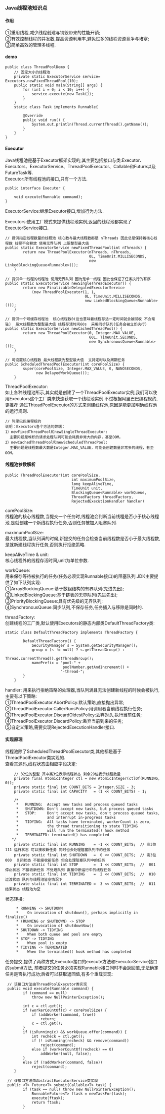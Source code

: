 ### Java线程池知识点

#### 作用  

①重用线程,减少线程创建与销毁带来的性能开销;  
②有效控制线程的并发数,提高资源利用率,避免过多的线程资源竞争与堵塞;  
③简单高效的管理多线程.

#### demo  

```
public class ThreadPoolDemo {
    // 固定大小的线程池
    private static ExecutorService service= Executors.newFixedThreadPool(10);
    public static void main(String[] args) {
        for (int i = 0; i < 10; i++) {
            service.execute(new Task());
        }
    }
    static class Task implements Runnable{

        @Override
        public void run() {
            System.out.println(Thread.currentThread().getName());
        }
    }
}
```

#### Executor  
  
Java线程池是基于Executor框架实现的,其主要包括接口与类:Executor、Executors、ExecutorService、ThreadPoolExecutor、Callable和Future以及FutureTask等.  
Executor:所有线程池的接口,只有一个方法.
```
public interface Executor {
    
    void execute(Runnable command);
}
```

ExecutorService:继承Executor接口,增加行为方法.  

Executors:使用工厂模式来提供线程池实例,返回的线程池都实现了ExecutorService接口.
```
// 提供指定线程数量的线程池 核心数与最大线程数都是 nThreads 因此总是保持着核心线程数 线程不会释放 使用无界队列 上限整型最大值
public static ExecutorService newFixedThreadPool(int nThreads) {
        return new ThreadPoolExecutor(nThreads, nThreads,
                                      0L, TimeUnit.MILLISECONDS,
                                      new LinkedBlockingQueue<Runnable>());
    }
 
// 提供单一线程的线程池 使用无界队列 因为是单一线程 因此也保证了任务执行的有序
public static ExecutorService newSingleThreadExecutor() {
        return new FinalizableDelegatedExecutorService
            (new ThreadPoolExecutor(1, 1,
                                    0L, TimeUnit.MILLISECONDS,
                                    new LinkedBlockingQueue<Runnable>()));
    }    
    
// 提供一个可缓存线程池  核心线程数0(这也意味着线程存活一定时间就会被回收 不会常驻)  最大线程数为整型最大值 线程存活时间60s  采用同步队列(任务会被立即执行) 
public static ExecutorService newCachedThreadPool() {
        return new ThreadPoolExecutor(0, Integer.MAX_VALUE,
                                      60L, TimeUnit.SECONDS,
                                      new SynchronousQueue<Runnable>());
    }    
    
// 可设置核心线程数 最大线程数为整型最大值  支持定时以及周期任务
public ScheduledThreadPoolExecutor(int corePoolSize) {
        super(corePoolSize, Integer.MAX_VALUE, 0, NANOSECONDS,
              new DelayedWorkQueue());
    }    
```

ThreadPoolExecutor:   
如上各种线程池所示,其实就是创建了一个ThreadPoolExecutor实例,我们可以使用Executors这个工厂类来快速获取一个线程池实例.不过根据阿里巴巴编程规约,更推荐
通过ThteadPoolExecutor的方式来创建线程池,原因是能更加明确线程池的运行规则.  
```
// 阿里巴巴编程规约
说明：Executors各个方法的弊端：
1）newFixedThreadPool和newSingleThreadExecutor:
  主要问题是堆积的请求处理队列可能会耗费非常大的内存，甚至OOM。
2）newCachedThreadPool和newScheduledThreadPool:
  主要问题是线程数最大数是Integer.MAX_VALUE，可能会创建数量非常多的线程，甚至OOM。
```

#### 线程池参数解析    

```
public ThreadPoolExecutor(int corePoolSize,
                              int maximumPoolSize,
                              long keepAliveTime,
                              TimeUnit unit,
                              BlockingQueue<Runnable> workQueue,
                              ThreadFactory threadFactory,
                              RejectedExecutionHandler handler)
```
corePoolSize:   
线程池的核心线程数,当提交一个任务时,线程池会判断当前线程是否小于核心线程池,是就创建一个新线程执行任务,否则任务被加入阻塞队列.       

maximumPoolSize:   
最大线程数,当队列满的时候,新提交的任务会检查当前线程数是否小于最大线程数,是就新建线程执行任务,否则执行拒绝策略.

keepAliveTime & unit:      
核心线程外的线程存活时间,unit为单位参数.

workQueue:    
用来保存等待被执行的任务(任务必须实现Runnable接口)的阻塞队列.JDK主要提供了如下队列实现:  
①ArrayBlockingQueue:基于数组结构的有界队列(先进先出);      
②LinkedBlockingQueue:基于链表的无界队列(先进先出);    
③PriorityBlockingQueue:具有优先级的无界队列;    
④SynchronousQueue:同步队列,不保存任务,任务插入与移除是同时的.   
    
threadFactory:  
创建线程的工厂类,默认使用Executors的静态内部类DefaultThreadFactory类:
```
static class DefaultThreadFactory implements ThreadFactory {
      
        DefaultThreadFactory() {
            SecurityManager s = System.getSecurityManager();
            group = (s != null) ? s.getThreadGroup() :
                                  Thread.currentThread().getThreadGroup();
            namePrefix = "pool-" +
                          poolNumber.getAndIncrement() +
                         "-thread-";
        }
    }
```  

handler:
用来执行拒绝策略的处理器,当队列满且无法创建新线程的时候会被执行,主要有以下策略:  
①ThreadPoolExecutor.AbortPolicy:默认策略,直接抛出异常;     
②ThreadPoolExecutor.CallerRunsPolicy:用调用者当前线程执行任务;       
③ThreadPoolExecutor.DiscardOldestPolicy:丢弃对头,执行当前任务;       
④ThreadPoolExecutor.DiscardPolicy:丢弃当前到来的任务;   
⑤自定义策略,需要实现RejectedExecutionHandler接口.  

#### 实现原理   

线程池除了ScheduledThreadPoolExecutor类,其他都是基于ThreadPoolExecutor类实现的.  
查看其源码,线程状态由相应字段决定:
```
    // 32位的整型 其中高3位表示线程状态 剩余29位表示线程数量
    private final AtomicInteger ctl = new AtomicInteger(ctlOf(RUNNING, 0));
    private static final int COUNT_BITS = Integer.SIZE - 3;
    private static final int CAPACITY   = (1 << COUNT_BITS) - 1;
     
    /*    
     *   RUNNING:  Accept new tasks and process queued tasks
     *   SHUTDOWN: Don't accept new tasks, but process queued tasks
     *   STOP:     Don't accept new tasks, don't process queued tasks,
     *             and interrupt in-progress tasks
     *   TIDYING:  All tasks have terminated, workerCount is zero,
     *             the thread transitioning to state TIDYING
     *             will run the terminated() hook method
     *   TERMINATED: terminated() has completed
   */
    private static final int RUNNING    = -1 << COUNT_BITS;  // 高3位 111 运行状态 可以接收新任务 同时也会处理阻塞队列中的任务
    private static final int SHUTDOWN   =  0 << COUNT_BITS;  // 高3位 000  关闭状态 不能接收新任务 但会处理阻塞队列中的任务
    private static final int STOP       =  1 << COUNT_BITS;  //  001  停止状态 不接收新任务 不处理队列 直接中断运行中的线程任务
    private static final int TIDYING    =  2 << COUNT_BITS;  //  010  过渡状态 队列与线程池皆空情况下
    private static final int TERMINATED =  3 << COUNT_BITS;  //  011  结束状态 线程池为空
```

状态转换:   
```
     * RUNNING -> SHUTDOWN  
     *    On invocation of shutdown(), perhaps implicitly in finalize()
     * (RUNNING or SHUTDOWN) -> STOP
     *    On invocation of shutdownNow()
     * SHUTDOWN -> TIDYING
     *    When both queue and pool are empty
     * STOP -> TIDYING
     *    When pool is empty
     * TIDYING -> TERMINATED
     *    When the terminated() hook method has completed
```

任务提交,提供了两种方式,Executor接口的execute方法和ExecutorService接口的submit方法,
前者提交的任务必须实现Runnable接口同时不会返回值,无法确定任务是否执行成功;后者可以获取返回值,有多个重载实现:  
```
 // 该接口方法由ThreadPoolExecutor类实现
 public void execute(Runnable command) {
        if (command == null)
            throw new NullPointerException();
 
        int c = ctl.get();
        if (workerCountOf(c) < corePoolSize) {
            if (addWorker(command, true))
                return;
            c = ctl.get();
        }
        if (isRunning(c) && workQueue.offer(command)) {
            int recheck = ctl.get();
            if (! isRunning(recheck) && remove(command))
                reject(command);
            else if (workerCountOf(recheck) == 0)
                addWorker(null, false);
        }
        else if (!addWorker(command, false))
            reject(command);
    }
    
 // 该接口方法由AbstractExecutorService类实现    
 public <T> Future<T> submit(Callable<T> task) {
        if (task == null) throw new NullPointerException();
            RunnableFuture<T> ftask = newTaskFor(task);
            execute(ftask);
            return ftask;
        }
```


